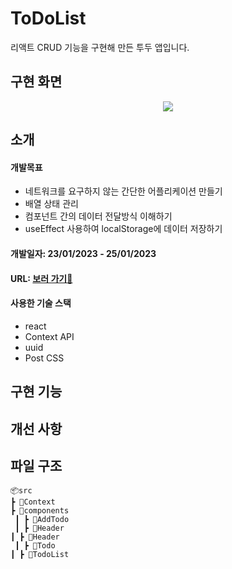 # ToDoList
리액트 CRUD 기능을 구현해 만든 투두 앱입니다.

## 구현 화면
<p align='center'>
<img src="https://user-images.githubusercontent.com/108039645/214489612-e36a7981-ce56-465f-bb81-c24b35f2753f.gif">
</p>
                                                                                                                 
## 소개
#### 개발목표
- 네트워크를 요구하지 않는 간단한 어플리케이션 만들기
- 배열 상태 관리
- 컴포넌트 간의 데이터 전달방식 이해하기
- useEffect 사용하여 localStorage에 데이터 저장하기

#### 개발일자: 23/01/2023 - 25/01/2023
#### URL: [보러 가기👀](https://prismatic-sundae-d3cc35.netlify.app/)
#### 사용한 기술 스택 
- react
- Context API
- uuid
- Post CSS

## 구현 기능

## 개선 사항

## 파일 구조
```
📦src
┣ 📂Context
┣ 📂components
 ┃ ┣ 📂AddTodo
 ┃ ┣ 📂Header
┃ ┣ 📂Header
 ┃ ┣ 📂Todo
┃ ┣ 📂TodoList
```
